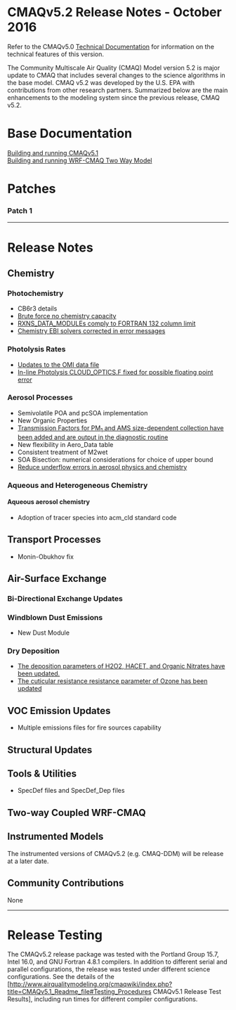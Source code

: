 CMAQv5.2 Release Notes - October 2016
=====================================

Refer to the CMAQv5.0 [Technical Documentation](http://www.airqualitymodeling.org/cmaqwiki/index.php?title=CMAQ_version_5.0_(February_2012_release)_Technical_Documentation) for information on the technical features of this version.  

The Community Multiscale Air Quality (CMAQ) Model version 5.2 is major update to CMAQ that includes several changes to the science algorithms in the base model.  CMAQ v5.2 was developed by the U.S. EPA with contributions from other research partners. Summarized below are the main enhancements to the modeling system since the previous release, CMAQ v5.2. 

# Base Documentation  
[Building and running CMAQv5.1](http://www.airqualitymodeling.org/cmaqwiki/index.php?title=CMAQv5.1_Readme_file)  
[Building and running WRF-CMAQ Two Way Model](http://www.airqualitymodeling.org/cmaqwiki/index.php?title=CMAQv5.1_Two-way_model_release_notes)

# Patches 
###    Patch 1 

-----
# Release Notes  

## Chemistry 
### Photochemistry
  * CB6r3 details
  * [Brute force no chemistry capacity](Brute_force_no_chemistry_capacity.md)
  * [RXNS_DATA_MODULEs comply to FORTRAN 132 column limit](MECHS_RXNS_DATA_MODULEs_comply_to_FORTRAN_132_column_limit.md)
  * [Chemistry EBI solvers corrected in error messages](GAS_EBI_solvers_corrected_in_error_messages.md)

### Photolysis Rates
  * [Updates to the OMI data file](In-Line_Photolysis_Updates_to_the_OMI_data_file.md)
  * [In-line Photolysis CLOUD_OPTICS.F fixed for possible floating point error](In-line_Photolysis_CLOUD_OPTICS.F_fixed_for_possible_floating_point_error.md)

### Aerosol Processes
  * Semivolatile POA and pcSOA implementation
  * New Organic Properties
  * [Transmission Factors for PM<sub>1</sub> and AMS size-dependent collection have been added and are output in the diagnostic routine](Aerosol_Transmission_Factors.md)
  * New flexibility in Aero_Data table
  * Consistent treatment of M2wet
  * SOA Bisection: numerical considerations for choice of upper bound
  * [Reduce underflow errors in aerosol physics and chemistry](Reduce_underflow_errors_in_aerosol_physics_and_chemistry.md)

### Aqueous and Heterogeneous Chemistry
#### Aqueous aerosol chemistry
  * Adoption of tracer species into acm_cld standard code

## Transport Processes 
  * Monin-Obukhov fix

## Air-Surface Exchange 
### Bi-Directional Exchange Updates
  

### Windblown Dust Emissions
  * New Dust Module

### Dry Deposition
  * [The deposition parameters of H2O2, HACET, and Organic Nitrates have been updated.](Gas-Phase_Dep_H2O2_HACET_OrgNtr_s07tic_Species.md)
  * [The cuticular resistance resistance parameter of Ozone has been updated](O3_Cuticular_Resistance.md)

## VOC Emission Updates
  * Multiple emissions files for fire sources capability

## Structural Updates

## Tools & Utilities
  * SpecDef files and SpecDef_Dep files

## Two-way Coupled WRF-CMAQ

## Instrumented Models
The instrumented versions of CMAQv5.2 (e.g. CMAQ-DDM) will be release at a later date.

## Community Contributions
None

-----
# Release Testing

The CMAQv5.2 release package was tested with the Portland Group 15.7, Intel 16.0, and GNU Fortran 4.8.1 compilers.  In addition to different serial and parallel configurations, the release was tested under different science configurations. See the details of the [http://www.airqualitymodeling.org/cmaqwiki/index.php?title=CMAQv5.1_Readme_file#Testing_Procedures CMAQv5.1 Release Test Results], including run times for different compiler configurations.
